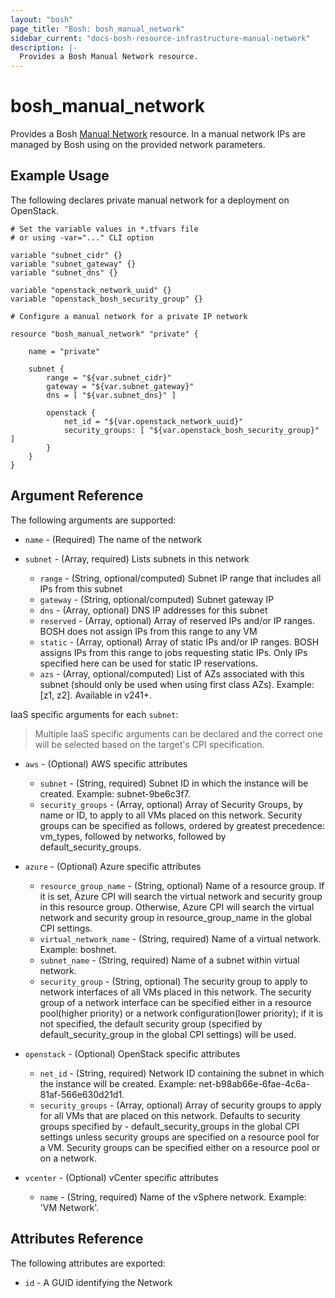 ```yaml
---
layout: "bosh"
page_title: "Bosh: bosh_manual_network"
sidebar_current: "docs-bosh-resource-infrastructure-manual-network"
description: |-
  Provides a Bosh Manual Network resource.
---
```


# bosh\_manual\_network

Provides a Bosh [Manual Network](http://bosh.io/docs/networks.html#manual) resource. In a manual network IPs are managed by Bosh using on the provided network parameters.

## Example Usage

The following declares private manual network for a deployment on OpenStack.

```
# Set the variable values in *.tfvars file
# or using -var="..." CLI option

variable "subnet_cidr" {}
variable "subnet_gateway" {}
variable "subnet_dns" {}

variable "openstack_network_uuid" {}
variable "openstack_bosh_security_group" {}

# Configure a manual network for a private IP network

resource "bosh_manual_network" "private" {

    name = "private"

    subnet {
        range = "${var.subnet_cidr}"
        gateway = "${var.subnet_gateway}"
        dns = [ "${var.subnet_dns}" ]

        openstack {
            net_id = "${var.openstack_network_uuid}"
            security_groups: [ "${var.openstack_bosh_security_group}" ]
        }
    }
}
```

## Argument Reference

The following arguments are supported:

* `name` - (Required) The name of the network

* `subnet` - (Array, required) Lists subnets in this network

  - `range` - (String, optional/computed) Subnet IP range that includes all IPs from this subnet
  - `gateway` - (String, optional/computed) Subnet gateway IP
  - `dns` - (Array, optional) DNS IP addresses for this subnet
  - `reserved` - (Array, optional) Array of reserved IPs and/or IP ranges. BOSH does not assign IPs from this range to any VM
  - `static` - (Array, optional) Array of static IPs and/or IP ranges. BOSH assigns IPs from this range to jobs requesting static IPs. Only IPs specified here can be used for static IP reservations.
  - `azs` - (Array, optional/computed) List of AZs associated with this subnet (should only be used when using first class AZs). Example: [z1, z2]. Available in v241+.

IaaS specific arguments for each `subnet`:
> Multiple IaaS specific arguments can be declared and the correct one will be selected based on the target's CPI specification.

* `aws` - (Optional) AWS specific attributes

  - `subnet` - (String, required) Subnet ID in which the instance will be created. Example: subnet-9be6c3f7.
  - `security_groups` - (Array, optional) Array of Security Groups, by name or ID, to apply to all VMs placed on this network. Security groups can be specified as follows, ordered by greatest precedence: vm_types, followed by networks, followed by default_security_groups.

* `azure` - (Optional) Azure specific attributes

  - `resource_group_name` - (String, optional) Name of a resource group. If it is set, Azure CPI will search the virtual network and security group in this resource group. Otherwise, Azure CPI will search the virtual network and security group in resource_group_name in the global CPI settings.
  - `virtual_network_name` - (String, required) Name of a virtual network. Example: boshnet.
  - `subnet_name` - (String, required) Name of a subnet within virtual network.
  - `security_group` - (String, optional) The security group to apply to network interfaces of all VMs placed in this network. The security group of a network interface can be specified either in a resource pool(higher priority) or a network configuration(lower priority); if it is not specified, the default security group (specified by default_security_group in the global CPI settings) will be used.

* `openstack` - (Optional) OpenStack specific attributes

  - `net_id` - (String, required) Network ID containing the subnet in which the instance will be created. Example: net-b98ab66e-6fae-4c6a-81af-566e630d21d1.
  - `security_groups` - (Array, optional) Array of security groups to apply for all VMs that are placed on this network. Defaults to security groups specified by   - default_security_groups in the global CPI settings unless security groups are specified on a resource pool for a VM. Security groups can be specified either on a resource pool or on a network.

* `vcenter` - (Optional) vCenter specific attributes

  - `name` - (String, required) Name of the vSphere network. Example: 'VM Network'.

## Attributes Reference

The following attributes are exported:

* `id` -  A GUID identifying the Network